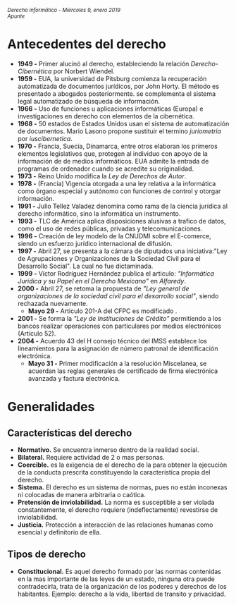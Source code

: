<small>*Derecho informático - Miércoles 9, enero 2019  
Apunte*</small>
# Antecedentes del derecho
- **1949 -** Primer alucinó al derecho, estableciendo la relación *Derecho-Cibernética* por Norbert Wiendel.
- **1959 -** EUA, la universidad de Pitsburg comienza la recuperación automatizada de  documentos jurídicos, por John Horty. El método es presentado a abogados posteriormente. se complementa el sistema legal automatizado de búsqueda de información.
- **1966 -** Uso de funciones u aplicaciones informáticas (Europa) e investigaciones en derecho con elementos de la cibernética.
- **1968 -** 50 estados de Estados Unidos usan el sistema de automatización de documentos. Mario Lasono propone sustituir el termino *juriometria* por *iuscibernetica*.
- **1970 -** Francia, Suecia, Dinamarca, entre otros elaboran los primeros elementos legislativos que, protegen al individuo con apoyo de la información de de medios informáticos.
  EUA admite la entrada de programas de ordenador cuando se acredite su originalidad.
- **1973 -** Reino Unido modifica la *Ley de Derechos de Autor*.
- **1978 -** (Francia) Vigencia otorgada a una ley  relativa a la informática  como órgano especial y autónomo con funciones de control y otorgar información.
- **1991 -** Julio Tellez Valadez denomina como rama de la ciencia jurídica al derecho informático, sino la informática un instrumento.
- **1993 -** TLC de América aplica disposiciones alusivas a trafico de datos, como el uso de redes públicas, privadas y telecomunicaciones.
- **1996 -** Creación de ley modelo de la CNUDMI sobre el E-comerce, siendo un esfuerzo jurídico internacional de difusión.
- **1997 -** Abril 27, se presenta a la cámara de diputados una iniciativa:"Ley  de Agrupaciones  y Organizaciones  de la Sociedad Civil para el Desarrollo Social". La cual no fue dictaminada.
- **1999 -** Víctor Rodríguez Hernández publica el articulo: *"Informática Jurídica y su Papel en el Derecho Mexicano"* en *Alfaredy*.
- **2000 -** Abril 27, se retoma la propuesta de *"Ley general de organizaciones de la sociedad civil para el desarrollo social"*, siendo rechazada nuevamente.
  - **Mayo 29 -** Articulo 201-A del CFPC es modificado .
- **2001 -** Se forma la *"Ley de Instituciones de Crédito"* permitiendo a los bancos realizar operaciones con particulares por medios electrónicos (Artículo 52).
- **2004 -** Acuerdo 43 del H consejo técnico del IMSS establece los lineamientos para la asignación de número patronal de identificación electrónica.
  - **Mayo 31 -** Primer modificación a la resolución Miscelanea, se acuerdan las reglas generales de certificado de firma electrónica avanzada y factura electrónica.

# Generalidades

## Características del derecho
- **Normativo.** Se encuentra inmerso dentro de la realidad social.
- **Bilateral.** Requiere actividad de 2 o mas personas.
- **Coercible.** es la exigencia de el derecho de la para obtener la ejecución de la conducta prescrita constituyendo la característica propia del derecho.
- **Sistema.** El derecho es un sistema de normas, pues no están  inconexas ni colocadas de manera arbitraria o caótica.
- **Pretensión de inviolabilidad.** La norma es susceptible a ser violada constantemente, el derecho requiere (indeflectamente) revestirse de inviolabilidad.
- **Justicia.** Protección a interacción de las relaciones humanas como esencial y definitorio de ella.

## Tipos de derecho
- **Constitucional.** Es aquel derecho formado por las normas contenidas en la mas importante de las leyes de un estado, ninguna otra puede contradecirla, trata de la organización de los poderes y derechos de los habitantes. Ejemplo: derecho a la vida, libertad de transito y privacidad.
